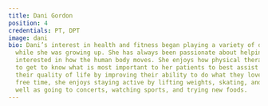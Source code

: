 ```yaml
---
title: Dani Gordon
position: 4
credentials: PT, DPT
image: dani
bio: Dani’s interest in health and fitness began playing a variety of different sports
  while she was growing up. She has always been passionate about helping others and
  interested in how the human body moves. She enjoys how physical therapy allows her
  to get to know what is most important to her patients to best assist them in maximizing
  their quality of life by improving their ability to do what they love most. In her
  free time, she enjoys staying active by lifting weights, skating, and hiking, as
  well as going to concerts, watching sports, and trying new foods.
---
```



